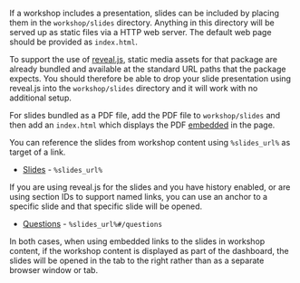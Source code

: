 If a workshop includes a presentation, slides can be included by placing them in the `workshop/slides` directory. Anything in this directory will be served up as static files via a HTTP web server. The default web page should be provided as `index.html`.

To support the use of [reveal.js](https://revealjs.com/), static media assets for that package are already bundled and available at the standard URL paths that the package expects. You should therefore be able to drop your slide presentation using reveal.js into the `workshop/slides` directory and it will work with no additional setup.

For slides bundled as a PDF file, add the PDF file to `workshop/slides` and then add an `index.html` which displays the PDF [embedded](https://stackoverflow.com/questions/291813/recommended-way-to-embed-pdf-in-html) in the page.

You can reference the slides from workshop content using <code>&percnt;slides_url&percnt;</code> as target of a link.

* [Slides](%slides_url%) - <code>&percnt;slides_url&percnt;</code>

If you are using reveal.js for the slides and you have history enabled, or are using section IDs to support named links, you can use an anchor to a specific slide and that specific slide will be opened.

* [Questions](%slides_url%#/questions) - <code>&percnt;slides_url&percnt;#/questions</code>

In both cases, when using embedded links to the slides in workshop content, if the workshop content is displayed as part of the dashboard, the slides will be opened in the tab to the right rather than as a separate browser window or tab.
